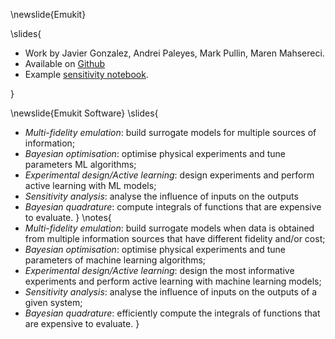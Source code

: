 \newslide{Emukit}

\slides{
* Work by Javier Gonzalez, Andrei Paleyes, Mark Pullin, Maren Mahsereci.
* Available on [Github](https://github.com/amzn/emukit)
* Example [sensitivity notebook](https://github.com/amzn/emukit/blob/develop/notebooks/Emukit-sensitivity-montecarlo.ipynb).

}

\newslide{Emukit Software}
\slides{
* *Multi-fidelity emulation*: build surrogate models for multiple sources of information;
* *Bayesian optimisation*: optimise physical experiments and tune parameters ML algorithms;
* *Experimental design/Active learning*: design experiments and perform active learning with ML models;
* *Sensitivity analysis*: analyse the influence of inputs on the outputs 
* *Bayesian quadrature*: compute integrals of functions that are expensive to evaluate.
}
\notes{
* *Multi-fidelity emulation*: build surrogate models when data is obtained from multiple information sources that have different fidelity and/or cost;
* *Bayesian optimisation*: optimise physical experiments and tune parameters of machine learning algorithms;
* *Experimental design/Active learning*: design the most informative experiments and perform active learning with machine learning models;
* *Sensitivity analysis*: analyse the influence of inputs on the outputs of a given system;
* *Bayesian quadrature*: efficiently compute the integrals of functions that are expensive to evaluate.
}

